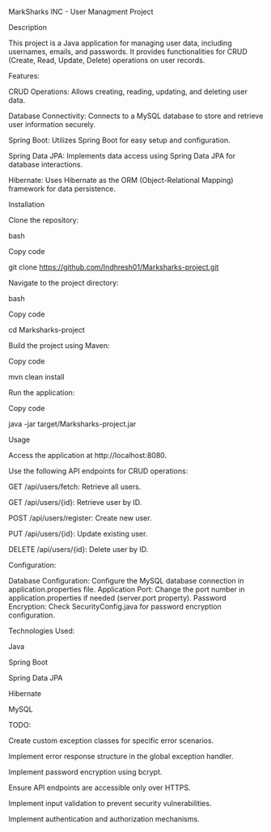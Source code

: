 MarkSharks INC - User Managment Project

Description

This project is a Java application for managing user data, including usernames, emails, and passwords. It provides functionalities for CRUD (Create, Read, Update, Delete) operations on user records.

Features:

CRUD Operations: Allows creating, reading, updating, and deleting user data.

Database Connectivity: Connects to a MySQL database to store and retrieve user information securely.

Spring Boot: Utilizes Spring Boot for easy setup and configuration.

Spring Data JPA: Implements data access using Spring Data JPA for database interactions.

Hibernate: Uses Hibernate as the ORM (Object-Relational Mapping) framework for data persistence.

Installation

Clone the repository:

bash

Copy code

git clone https://github.com/Indhresh01/Marksharks-project.git

Navigate to the project directory:

bash

Copy code

cd Marksharks-project

Build the project using Maven:

Copy code

mvn clean install

Run the application:

Copy code

java -jar target/Marksharks-project.jar

Usage

Access the application at http://localhost:8080.

Use the following API endpoints for CRUD operations:

GET /api/users/fetch: Retrieve all users.

GET /api/users/{id}: Retrieve user by ID.

POST /api/users/register: Create new user.

PUT /api/users/{id}: Update existing user.

DELETE /api/users/{id}: Delete user by ID.


Configuration:

Database Configuration: Configure the MySQL database connection in application.properties file.
Application Port: Change the port number in application.properties if needed (server.port property).
Password Encryption: Check SecurityConfig.java for password encryption configuration.

Technologies Used:

Java

Spring Boot

Spring Data JPA

Hibernate

MySQL

TODO:

Create custom exception classes for specific error scenarios.

Implement error response structure in the global exception handler.

Implement password encryption using bcrypt.

Ensure API endpoints are accessible only over HTTPS.

Implement input validation to prevent security vulnerabilities.

Implement authentication and authorization mechanisms.
